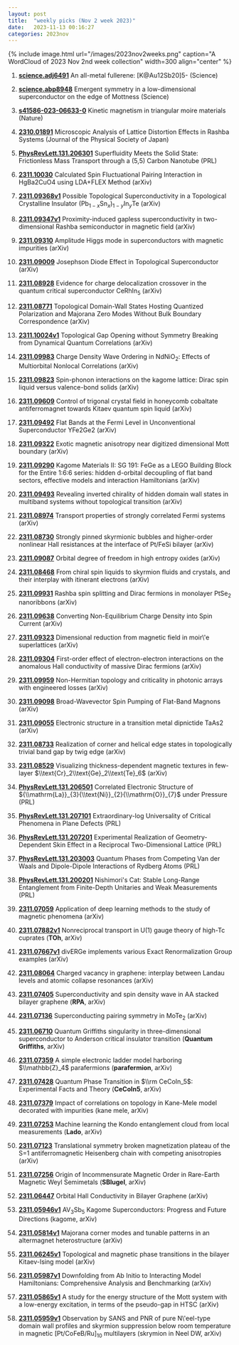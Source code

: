 ```yaml
---
layout: post
title:  "weekly picks (Nov 2 week 2023)"
date:   2023-11-13 00:16:27
categories: 2023nov
---
```



{% include image.html url="/images/2023nov2weeks.png" caption="A WordCloud of 2023 Nov 2nd week collection" width=300 align="center" %}

1. **[science.adj6491](https://www.science.org/doi/10.1126/science.adj6491)** An all-metal fullerene: [K@Au12Sb20]5- (Science)

1. **[science.abp8948](https://www.science.org/doi/10.1126/science.abp8948)** Emergent symmetry in a low-dimensional superconductor on the edge of Mottness (Science)

1. **[s41586-023-06633-0](https://www.nature.com/articles/s41586-023-06633-0)** Kinetic magnetism in triangular moire materials (Nature)

1. **[2310.01891](http://arxiv.org/abs/2310.01891)** Microscopic Analysis of Lattice Distortion Effects in Rashba Systems (Journal of the Physical Society of Japan)



1. **[PhysRevLett.131.206301](https://link.aps.org/doi/10.1103/PhysRevLett.131.206301)** Superfluidity Meets the Solid State: Frictionless Mass Transport through a (5,5) Carbon Nanotube (PRL)


1. **[2311.10030](http://arxiv.org/abs/2311.10030)** Calculated Spin Fluctuational Pairing Interaction in HgBa2CuO4 using LDA+FLEX Method (arXiv)

1. **[2311.09368v1](https://arxiv.org/abs/2311.09368v1)** Possible Topological Superconductivity in a Topological Crystalline Insulator (Pb$_{1-x}$Sn$_x$)$_{1-y}$In$_y$Te (arXiv)

1. **[2311.09347v1](https://arxiv.org/abs/2311.09347v1)** Proximity-induced gapless superconductivity in two-dimensional Rashba semiconductor in magnetic field (arXiv)

1. **[2311.09310](http://arxiv.org/abs/2311.09310)** Amplitude Higgs mode in superconductors with magnetic impurities (arXiv)

1. **[2311.09009](http://arxiv.org/abs/2311.09009)** Josephson Diode Effect in Topological Superconductor (arXiv)

1. **[2311.08928](http://arxiv.org/abs/2311.08928)** Evidence for charge delocalization crossover in the quantum critical superconductor CeRhIn$_5$ (arXiv)

1. **[2311.08771](http://arxiv.org/abs/2311.08771)** Topological Domain-Wall States Hosting Quantized Polarization and Majorana Zero Modes Without Bulk Boundary Correspondence (arXiv)

1. **[2311.10024v1](https://arxiv.org/abs/2311.10024v1)** Topological Gap Opening without Symmetry Breaking from Dynamical Quantum Correlations (arXiv)

1. **[2311.09983](http://arxiv.org/abs/2311.09983)** Charge Density Wave Ordering in NdNiO$_2$: Effects of Multiorbital Nonlocal Correlations (arXiv)

1. **[2311.09823](http://arxiv.org/abs/2311.09823)** Spin-phonon interactions on the kagome lattice: Dirac spin liquid versus valence-bond solids (arXiv)

1. **[2311.09609](http://arxiv.org/abs/2311.09609)** Control of trigonal crystal field in honeycomb cobaltate antiferromagnet towards Kitaev quantum spin liquid (arXiv)

1. **[2311.09492](http://arxiv.org/abs/2311.09492)** Flat Bands at the Fermi Level in Unconventional Superconductor YFe2Ge2 (arXiv)

1. **[2311.09322](http://arxiv.org/abs/2311.09322)** Exotic magnetic anisotropy near digitized dimensional Mott boundary (arXiv)

1. **[2311.09290](http://arxiv.org/abs/2311.09290)** Kagome Materials II: SG 191: FeGe as a LEGO Building Block for the Entire 1:6:6 series: hidden d-orbital decoupling of flat band sectors, effective models and interaction Hamiltonians (arXiv)

1. **[2311.09493](http://arxiv.org/abs/2311.09493)** Revealing inverted chirality of hidden domain wall states in multiband systems without topological transition (arXiv)

1. **[2311.08974](http://arxiv.org/abs/2311.08974)** Transport properties of strongly correlated Fermi systems (arXiv)

1. **[2311.08730](http://arxiv.org/abs/2311.08730)** Strongly pinned skyrmionic bubbles and higher-order nonlinear Hall resistances at the interface of Pt/FeSi bilayer (arXiv)

1. **[2311.09087](http://arxiv.org/abs/2311.09087)** Orbital degree of freedom in high entropy oxides (arXiv)

1. **[2311.08468](http://arxiv.org/abs/2311.08468)** From chiral spin liquids to skyrmion fluids and crystals, and their interplay with itinerant electrons (arXiv)

1. **[2311.09931](http://arxiv.org/abs/2311.09931)** Rashba spin splitting and Dirac fermions in monolayer PtSe$_2$ nanoribbons (arXiv)

1. **[2311.09638](http://arxiv.org/abs/2311.09638)** Converting Non-Equilibrium Charge Density into Spin Current (arXiv)

1. **[2311.09323](http://arxiv.org/abs/2311.09323)** Dimensional reduction from magnetic field in moir\\'e superlattices (arXiv)

1. **[2311.09304](http://arxiv.org/abs/2311.09304)** First-order effect of electron-electron interactions on the anomalous Hall conductivity of massive Dirac fermions (arXiv)

1. **[2311.09959](http://arxiv.org/abs/2311.09959)** Non-Hermitian topology and criticality in photonic arrays with engineered losses (arXiv)

1. **[2311.09098](http://arxiv.org/abs/2311.09098)** Broad-Wavevector Spin Pumping of Flat-Band Magnons (arXiv)

1. **[2311.09055](http://arxiv.org/abs/2311.09055)** Electronic structure in a transition metal dipnictide TaAs2 (arXiv)

1. **[2311.08733](http://arxiv.org/abs/2311.08733)** Realization of corner and helical edge states in topologically trivial band gap by twig edge (arXiv)

1. **[2311.08529](http://arxiv.org/abs/2311.08529)** Visualizing thickness-dependent magnetic textures in few-layer $\\text{Cr}_2\\text{Ge}_2\\text{Te}_6$ (arXiv)



1. **[PhysRevLett.131.206501](https://link.aps.org/doi/10.1103/PhysRevLett.131.206501)** Correlated Electronic Structure of ${\\mathrm{La}}_{3}{\\text{Ni}}_{2}{\\mathrm{O}}_{7}$ under Pressure (PRL)

1. **[PhysRevLett.131.207101](https://link.aps.org/doi/10.1103/PhysRevLett.131.207101)** Extraordinary-log Universality of Critical Phenomena in Plane Defects (PRL)

1. **[PhysRevLett.131.207201](https://link.aps.org/doi/10.1103/PhysRevLett.131.207201)** Experimental Realization of Geometry-Dependent Skin Effect in a Reciprocal Two-Dimensional Lattice (PRL)

1. **[PhysRevLett.131.203003](https://link.aps.org/doi/10.1103/PhysRevLett.131.203003)** Quantum Phases from Competing Van der Waals and Dipole-Dipole Interactions of Rydberg Atoms (PRL)

1. **[PhysRevLett.131.200201](https://link.aps.org/doi/10.1103/PhysRevLett.131.200201)** Nishimori's Cat: Stable Long-Range Entanglement from Finite-Depth Unitaries and Weak Measurements (PRL)


1. **[2311.07059](http://arxiv.org/abs/2311.07059)** Application of deep learning methods to the study of magnetic phenomena (arXiv)



1. **[2311.07882v1](https://arxiv.org/abs/2311.07882v1)** Nonreciprocal transport in U(1) gauge theory of high-Tc cuprates (**TOh**, arXiv)

1. **[2311.07667v1](https://arxiv.org/abs/2311.07667v1)** divERGe implements various Exact Renormalization Group examples (arXiv)

1. **[2311.08064](http://arxiv.org/abs/2311.08064)** Charged vacancy in graphene: interplay between Landau levels and atomic collapse resonances (arXiv)


1. **[2311.07405](http://arxiv.org/abs/2311.07405)** Superconductivity and spin density wave in AA stacked bilayer graphene (**RPA**, arXiv)

1. **[2311.07136](http://arxiv.org/abs/2311.07136)** Superconducting pairing symmetry in MoTe$_{2}$ (arXiv)

1. **[2311.06710](http://arxiv.org/abs/2311.06710)** Quantum Griffiths singularity in three-dimensional superconductor to Anderson critical insulator transition (**Quantum Griffiths**, arXiv)

1. **[2311.07359](http://arxiv.org/abs/2311.07359)** A simple electronic ladder model harboring $\\mathbb{Z}_4$ parafermions (**parafermion**, arXiv)

1. **[2311.07428](http://arxiv.org/abs/2311.07428)** Quantum Phase Transition in $\\rm CeCoIn_5$: Experimental Facts and Theory (**CeCoIn5**, arXiv)

1. **[2311.07379](http://arxiv.org/abs/2311.07379)** Impact of correlations on topology in Kane-Mele model decorated with impurities (kane mele, arXiv)

1. **[2311.07253](http://arxiv.org/abs/2311.07253)** Machine learning the Kondo entanglement cloud from local measurements (**Lado**, arXiv)

1. **[2311.07123](http://arxiv.org/abs/2311.07123)** Translational symmetry broken magnetization plateau of the S=1 antiferromagnetic Heisenberg chain with competing anisotropies (arXiv)

1. **[2311.07256](http://arxiv.org/abs/2311.07256)** Origin of Incommensurate Magnetic Order in Rare-Earth Magnetic Weyl Semimetals (**SBlugel**, arXiv)

1. **[2311.06447](http://arxiv.org/abs/2311.06447)** Orbital Hall Conductivity in Bilayer Graphene (arXiv)





1. **[2311.05946v1](https://arxiv.org/abs/2311.05946v1)** AV$_3$Sb$_5$ Kagome Superconductors: Progress and Future Directions (kagome, arXiv)

1. **[2311.05814v1](https://arxiv.org/abs/2311.05814v1)** Majorana corner modes and tunable patterns in an altermagnet heterostructure (arXiv)

1. **[2311.06245v1](https://arxiv.org/abs/2311.06245v1)** Topological and magnetic phase transitions in the bilayer Kitaev-Ising model (arXiv)

1. **[2311.05987v1](https://arxiv.org/abs/2311.05987v1)** Downfolding from Ab Initio to Interacting Model Hamiltonians: Comprehensive Analysis and Benchmarking (arXiv)

1. **[2311.05865v1](https://arxiv.org/abs/2311.05865v1)** A study for the energy structure of the Mott system with a low-energy excitation, in terms of the pseudo-gap in HTSC (arXiv)

1. **[2311.05959v1](https://arxiv.org/abs/2311.05959v1)** Observation by SANS and PNR of pure N\\'eel-type domain wall profiles and skyrmion suppression below room temperature in magnetic [Pt/CoFeB/Ru]$_{10}$ multilayers (skrymion in Neel DW, arXiv)
